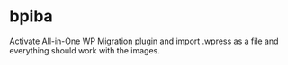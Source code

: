 # bpiba

Activate All-in-One WP Migration plugin and import .wpress as a file and everything should work with the images.
